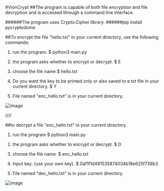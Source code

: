 #VionCrypt
##The program is capable of both file encryption and file decryption and is accessed through a command line interface.

######The program uses Crypto.Cipher library.
######pip install pycryptodome

##To encrypt the file "hello.txt" in your current directory, use the following commands:
1. run the program.
$ python3 main.py

2. the program asks whether to encrypt or decrypt.
$ E

3. choose the file name
$ hello.txt

4. Do you want the key to be printed only or also saved to a txt file in your current directory.
$ Y

5. File named "enc_hello.txt" is in your current directory.

![image](https://user-images.githubusercontent.com/116679314/206299596-15777dbd-b790-41ab-805e-fac5ac1ff2e0.png)

////

##to decrypt a file "enc_hello.txt" in your current directory.
1. run the program
$ python3 main.py

2. the program asks whether to encrypt or decrypt.
$ D

3. choose the file name.
$ enc_hello.txt

4. Input key: (use your own key).
$ 0af1f1d481535874034b18e625f739b3

5. File named "dec_hello.txt" is in your current directory.

![image](https://user-images.githubusercontent.com/116679314/206299916-0f1e2393-5d5a-4a8b-9180-a7c399750f57.png)


